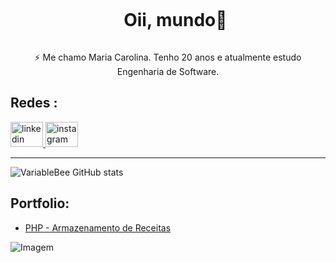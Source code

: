 <!--título-->
<div id="user-content-toc">
  <ul align="center">
    <summary><h1 style="display: inline-block">Oii, mundo🐷</h1></summary>
</div>


<!-- Apresentação -->
<div <ul align="center">
  ⚡ Me chamo Maria Carolina. Tenho 20 anos e atualmente estudo Engenharia de Software.
</div>

<!-- Links -->
## Redes :
<div align="left">
  <a href="https://www.linkedin.com/in/maria-carolina-616125211/" target="_blank">
    <img src="https://raw.githubusercontent.com/maurodesouza/profile-readme-generator/master/src/assets/icons/social/linkedin/default.svg" width="52" height="40" alt="linkedin logo"  />
  </a>
  <a href="https://www.instagram.com/mariacarolh_/" target="_blank">
    <img src="https://raw.githubusercontent.com/maurodesouza/profile-readme-generator/master/src/assets/icons/social/instagram/default.svg" width="52" height="40" alt="instagram logo"  />
  </a>
</div>

---

<!-- GithubStats -->
![VariableBee GitHub stats](https://github-readme-stats.vercel.app/api?username=mariacarolh&show_icons=true&theme=gotham)

<!-- Portfolio -->
## Portfolio:
- [PHP - Armazenamento de Receitas](https://github.com/mariacarolh/Projeto-Receita)

<!-- GIF -->
<p align="left">
  <img align="center" src="https://media.giphy.com/media/QDjpIL6oNCVZ4qzGs7/giphy.gif" alt="Imagem">
</p>


